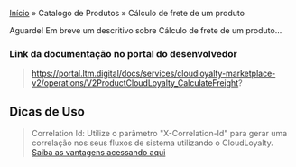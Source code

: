 [Início](/readme.md) &raquo; Catalogo de Produtos &raquo; Cálculo de frete de um produto

Aguarde! Em breve um descritivo sobre Cálculo de frete de um produto...

### Link da documentação no portal do desenvolvedor

> https://portal.ltm.digital/docs/services/cloudloyalty-marketplace-v2/operations/V2ProductCloudLoyalty_CalculateFreight?

## Dicas de Uso

> Correlation Id: Utilize o parâmetro "X-Correlation-Id" para gerar uma correlação nos seus fluxos de sistema utilizando o CloudLoyalty.
[Saiba as vantagens acessando aqui](/tips/readme.md)